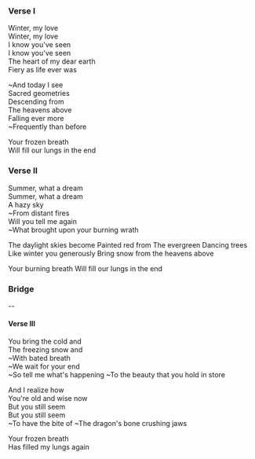 ### Verse I
Winter, my love  
Winter, my love  
I know you've seen  
I know you've seen  
The heart of my dear earth  
Fiery as life ever was

~And today I see  
Sacred geometries  
Descending from  
The heavens above  
Falling ever more  
~Frequently than before

Your frozen breath  
Will fill our lungs in the end

### Verse II
Summer, what a dream  
Summer, what a dream  
A hazy sky  
~From distant fires  
Will you tell me again  
~What brought upon your burning wrath

The daylight skies become
Painted red from
The evergreen
Dancing trees
Like winter you generously
Bring snow from the heavens above

Your burning breath
Will fill our lungs in the end

### Bridge

--

#### Verse III
You bring the cold and  
The freezing snow and  
~With bated breath  
~We wait for your end  
~So tell me what's happening
~To the beauty that you hold in store

And I realize how  
You're old and wise now  
But you still seem  
But you still seem  
~To have the bite of
~The dragon's bone crushing jaws

Your frozen breath  
Has filled my lungs again

